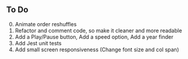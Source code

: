 ## To Do ##
0) Animate order reshuffles
1) Refactor and comment code, so make it cleaner and more readable
2) Add a Play/Pause button, Add a speed option, Add a year finder
3) Add Jest unit tests
5) Add small screen responsiveness (Change font size and col span)
